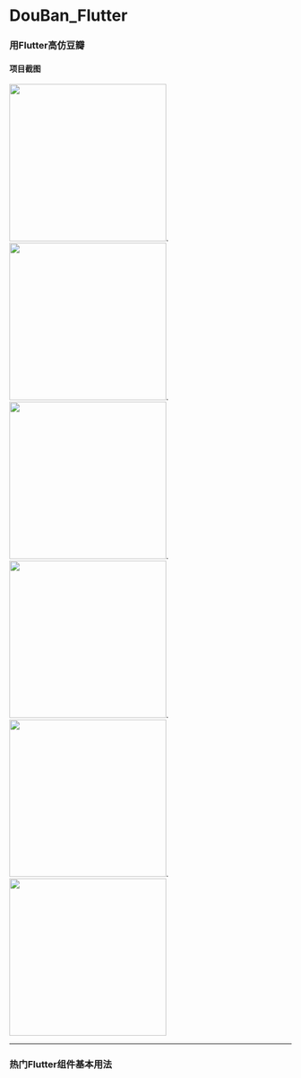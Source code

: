 # DouBan_Flutter
### 用Flutter高仿豆瓣

#### 项目截图
<img src="https://github.com/DargonLee/DouBan_Flutter/blob/master/screenshots/01.png" width="280">.<img src="https://github.com/DargonLee/DouBan_Flutter/blob/master/screenshots/02.png" width="280">.<img src="https://github.com/DargonLee/DouBan_Flutter/blob/master/screenshots/03.png" width="280">.<img src="https://github.com/DargonLee/DouBan_Flutter/blob/master/screenshots/04.png" width="280">.<img src="https://github.com/DargonLee/DouBan_Flutter/blob/master/screenshots/05.png" width="280">.<img src="https://github.com/DargonLee/DouBan_Flutter/blob/master/screenshots/06.png" width="280">

***

### 热门Flutter组件基本用法
